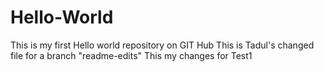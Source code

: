 # Hello-World
This is my first Hello world repository on GIT Hub
This is Tadul's changed file for a branch "readme-edits"
This my changes for Test1
